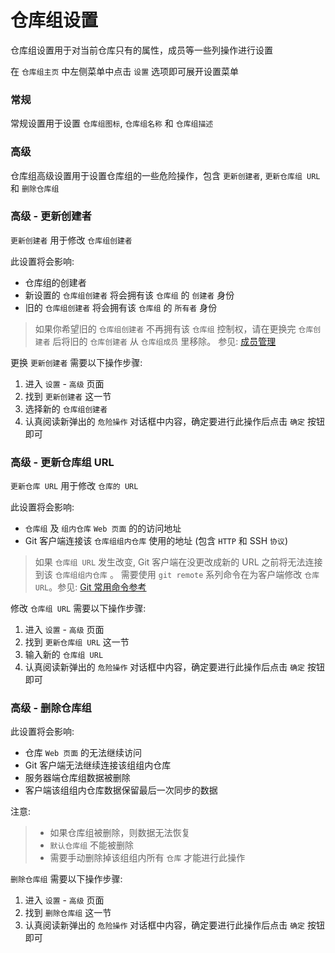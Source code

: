 # 仓库组设置

仓库组设置用于对当前仓库只有的属性，成员等一些列操作进行设置

在 `仓库组主页` 中左侧菜单中点击 `设置` 选项即可展开设置菜单

### 常规

常规设置用于设置 `仓库组图标`, `仓库组名称` 和 `仓库组描述` 

### 高级

仓库组高级设置用于设置仓库组的一些危险操作，包含 `更新创建者`, `更新仓库组 URL` 和 `删除仓库组`

### 高级 - 更新创建者

`更新创建者` 用于修改 `仓库组创建者`

此设置将会影响: 

- 仓库组的创建者
- 新设置的 `仓库组创建者` 将会拥有该 `仓库组` 的 `创建者` 身份
- 旧的 `仓库组创建者` 将会拥有该 `仓库组` 的 `所有者` 身份

> 如果你希望旧的 `仓库组创建者` 不再拥有该 `仓库组` 控制权，请在更换完 `仓库创建者` 后将旧的 `仓库创建者` 从 `仓库组成员` 里移除。 参见: [成员管理](members.md)

更换 `更新创建者` 需要以下操作步骤:

1. 进入 `设置` - `高级` 页面
1. 找到 `更新创建者` 这一节
1. 选择新的 `仓库组创建者`
1. 认真阅读新弹出的 `危险操作` 对话框中内容，确定要进行此操作后点击 `确定` 按钮即可

### 高级 - 更新仓库组 URL

`更新仓库 URL` 用于修改 `仓库的 URL`

此设置将会影响: 

- `仓库组` 及 `组内仓库` `Web 页面` 的的访问地址
- Git 客户端连接该 `仓库组组内仓库` 使用的地址 (包含 `HTTP` 和 SSH `协议`)

> 如果 `仓库组 URL` 发生改变, Git 客户端在没更改成新的 URL 之前将无法连接到该 `仓库组组内仓库` 。 需要使用 `git remote` 系列命令在为客户端修改 `仓库 URL`。参见: [Git 常用命令参考](../git/git_command_reference.md)

修改 `仓库组 URL` 需要以下操作步骤:

1. 进入 `设置` - `高级` 页面
1. 找到 `更新仓库组 URL` 这一节
1. 输入新的 `仓库组 URL`
1. 认真阅读新弹出的 `危险操作` 对话框中内容，确定要进行此操作后点击 `确定` 按钮即可

### 高级 - 删除仓库组

此设置将会影响: 

- 仓库 `Web 页面` 的无法继续访问
- Git 客户端无法继续连接该组组内仓库
- 服务器端仓库组数据被删除
- 客户端该组组内仓库数据保留最后一次同步的数据

注意:

> - 如果仓库组被删除，则数据无法恢复
> - `默认仓库组` 不能被删除
> - 需要手动删除掉该组组内所有 `仓库` 才能进行此操作

`删除仓库组` 需要以下操作步骤:

1. 进入 `设置` - `高级` 页面
1. 找到 `删除仓库组` 这一节
1. 认真阅读新弹出的 `危险操作` 对话框中内容，确定要进行此操作后点击 `确定` 按钮即可
